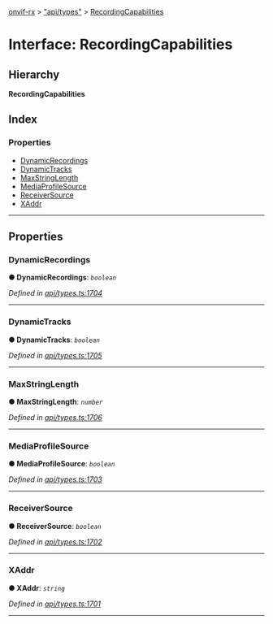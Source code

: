 [onvif-rx](../README.md) > ["api/types"](../modules/_api_types_.md) > [RecordingCapabilities](../interfaces/_api_types_.recordingcapabilities.md)

# Interface: RecordingCapabilities

## Hierarchy

**RecordingCapabilities**

## Index

### Properties

* [DynamicRecordings](_api_types_.recordingcapabilities.md#dynamicrecordings)
* [DynamicTracks](_api_types_.recordingcapabilities.md#dynamictracks)
* [MaxStringLength](_api_types_.recordingcapabilities.md#maxstringlength)
* [MediaProfileSource](_api_types_.recordingcapabilities.md#mediaprofilesource)
* [ReceiverSource](_api_types_.recordingcapabilities.md#receiversource)
* [XAddr](_api_types_.recordingcapabilities.md#xaddr)

---

## Properties

<a id="dynamicrecordings"></a>

###  DynamicRecordings

**● DynamicRecordings**: *`boolean`*

*Defined in [api/types.ts:1704](https://github.com/patrickmichalina/onvif-rx/blob/034e4d6/src/api/types.ts#L1704)*

___
<a id="dynamictracks"></a>

###  DynamicTracks

**● DynamicTracks**: *`boolean`*

*Defined in [api/types.ts:1705](https://github.com/patrickmichalina/onvif-rx/blob/034e4d6/src/api/types.ts#L1705)*

___
<a id="maxstringlength"></a>

###  MaxStringLength

**● MaxStringLength**: *`number`*

*Defined in [api/types.ts:1706](https://github.com/patrickmichalina/onvif-rx/blob/034e4d6/src/api/types.ts#L1706)*

___
<a id="mediaprofilesource"></a>

###  MediaProfileSource

**● MediaProfileSource**: *`boolean`*

*Defined in [api/types.ts:1703](https://github.com/patrickmichalina/onvif-rx/blob/034e4d6/src/api/types.ts#L1703)*

___
<a id="receiversource"></a>

###  ReceiverSource

**● ReceiverSource**: *`boolean`*

*Defined in [api/types.ts:1702](https://github.com/patrickmichalina/onvif-rx/blob/034e4d6/src/api/types.ts#L1702)*

___
<a id="xaddr"></a>

###  XAddr

**● XAddr**: *`string`*

*Defined in [api/types.ts:1701](https://github.com/patrickmichalina/onvif-rx/blob/034e4d6/src/api/types.ts#L1701)*

___

